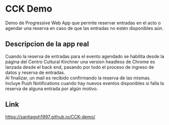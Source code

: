 # CCK Demo

Demo de Progressive Web App que permite reservar entradas en el acto o agendar una reserva en caso de que las entradas no estén disponibles aún.

## Descripcion de la app real

Cuando la reserva de entradas para el evento agendado se habilita desde la página del Centro Cultural Kirchner una version headless de Chrome es lanzada desde el back end, pasando por todo el proceso de ingreso de datos y reserva de entradas.  
Al finalizar, un mail es recibido confirmando la reserva de las mismas.  
Incluye Push Notifications cuando hay nuevos eventos disponibles si falla la reserva de alguna entrada por algún motivo.

## Link

https://santiagoh1997.github.io/CCK-demo/
